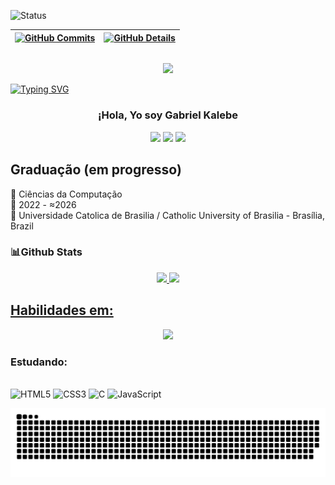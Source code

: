 

  ![Status](./profile-3d-contrib/profile-night-rainbow.svg)
  

  
 | [![GitHub Commits](http://github-profile-summary-cards.vercel.app/api/cards/productive-time?username=isaac545454&theme=dracula&utcOffset=-3)](https://github.com/vn7n24fzkq/github-profile-summary-cards) | [![GitHub Details](http://github-profile-summary-cards.vercel.app/api/cards/profile-details?username=isaac545454&theme=dracula)](https://github.com/vn7n24fzkq/github-profile-summary-cards) |  
 | ----------- | ----------- |


 
 

 
##
   <div align="center" >
     <img src="https://github-profile-trophy.vercel.app/?username=isaac545454&row=1&column=6&theme=dracula&margin-w=15&margin-h=15"/>
  </div>
  
 
[![Typing SVG](https://readme-typing-svg.herokuapp.com/?color=d4d4d4&size=35&center=true&vCenter=true&width=1000&lines=Hello,+My+name+is+Gabriel+Kalebe;I'm+21+years+old;I'm+from+Brazil;I+studying+computer+science;Be+Welcome!+:%29)](https://git.io/typing-svg)



<div align="center">
  <h3> ¡Hola, Yo soy Gabriel Kalebe </h3>
  
  <a href="https://www.instagram.com/sousa._gk/" target="_blank"><img src="https://img.shields.io/badge/-Instagram-%23E4405F?style=for-the-badge&logo=instagram&logoColor=white" target="_blank"></a>
 <a href="https://discord.gg/VzH746q7Dd" target="_blank"><img src="https://img.shields.io/badge/Discord-7289DA?style=for-the-badge&logo=discord&logoColor=white" target="_blank"></a> 
  <a href="https://www.linkedin.com/in/gabriel-kalebe/" target="_blank"><img src="https://img.shields.io/badge/-LinkedIn-%230077B5?style=for-the-badge&logo=linkedin&logoColor=white" target="_blank"></a> 
    </div>

 
## Graduação (em progresso)
📖 Ciências da Computação <br>
📆 2022 - ≈2026<br>
📍 Universidade Catolica de Brasilia / Catholic University of Brasilia - Brasília, Brazil<br>


### 📊Github Stats
<div align="center">
  <a href="https://github.com/gkalebe">
  <img height="185em" src="https://github-readme-stats.vercel.app/api?username=gkalebe&show_icons=true&theme=dracula&include_all_commits=true&count_private=true"/>
  <img height="185em" src="https://github-readme-stats.vercel.app/api/top-langs/?username=gkalebe&layout=compact&langs_count=7&theme=dracula"/>
</div>

 
  
  ## Habilidades em:<br>
  
 <div align="center" >
<a href="https://skillicons.dev"   >
  <img src="https://skillicons.dev/icons?i=git,vscode,javascript,typescript,css,html,sass,nodejs,express,docker,figma,github,bootstrap,mongodb,postgres,discord,linkedin,instagram" />
</a>
  <br />

  </div>
 
  
<h3> Estudando: </h3>

<div style="display: inline_block"><br/>

  <img alt="HTML5" src="https://img.shields.io/badge/html5-%23E34F26.svg?style=for-the-badge&logo=html5&logoColor=white"/>
<img alt="CSS3" src="https://img.shields.io/badge/css3-%231572B6.svg?style=for-the-badge&logo=css3&logoColor=white"/>
 <img alt="C" src="https://img.shields.io/badge/C-00599C?style=for-the-badge&logo=c&logoColor=white"/>
   <img alt="JavaScript" src="https://img.shields.io/badge/JavaScript-F7DF1E?style=for-the-badge&logo=javascript&logoColor=black"/>

</div>

 ![snake gif](https://github.com/HenriqueLopes42/HenriqueLopes42/blob/output/github-contribution-grid-snake.svg)


